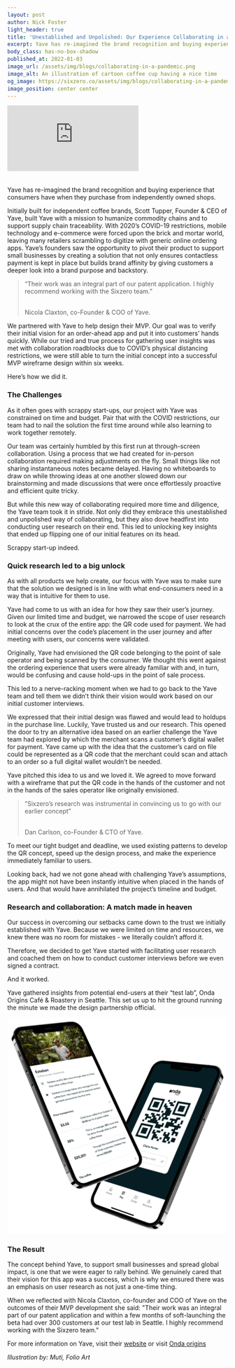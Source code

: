 ```yaml
---
layout: post
author: Nick Foster
light_header: true
title: 'Unestablished and Unpolished: Our Experience Collaborating in a Pandemic'
excerpt: Yave has re-imagined the brand recognition and buying experience that consumers have when they purchase from independently owned shops.
body_class: has-no-box-shadow
published_at: 2022-01-03
image_url: /assets/img/blogs/collaborating-in-a-pandemic.png
image_alt: An illustration of cartoon coffee cup having a nice time
og_image: https://sixzero.co/assets/img/blogs/collaborating-in-a-pandemic--og.png
image_position: center center
---
```


<div class='embed-container'>
<iframe src="https://player.vimeo.com/video/651300500?h=fb76160fc8?api=1&background=1" frameborder="0" webkitallowfullscreen mozallowfullscreen allowfullscreen></iframe>
</div>

<br>

Yave has re-imagined the brand recognition and buying experience that consumers have when they purchase from independently owned shops.

Initially built for independent coffee brands, Scott Tupper, Founder & CEO of Yave,  built Yave with a mission to humanize commodity chains and to support supply chain traceability.  With 2020’s COVID-19 restrictions, mobile technology and e-commerce were forced upon the brick and mortar world, leaving many retailers scrambling to digitize with generic online ordering apps. Yave’s founders saw the opportunity to pivot their product to support small businesses by creating a solution that not only ensures contactless payment is kept in place but builds brand affinity by giving customers a deeper look into a brand purpose and backstory.

<blockquote>
  <p>
    &ldquo;Their work was an integral part of our patent application. I highly recommend working with the Sixzero team.&rdquo;
  </p>
  <br>
  Nicola Claxton, co-Founder &amp; COO of Yave.
</blockquote>

We partnered with Yave to help design their MVP. Our goal was to verify their initial vision for an order-ahead app and put it into customers’ hands quickly. While our tried and true process for gathering user insights was met with collaboration roadblocks due to COVID’s physical distancing restrictions, we were still able to turn the initial concept into a successful MVP wireframe design within six weeks.

Here’s how we did it.

### The Challenges

As it often goes with scrappy start-ups, our project with Yave was constrained on time and budget. Pair that with the COVID restrictions, our team had to nail the solution the first time around while also learning to work together remotely.

Our team was certainly humbled by this first run at through-screen collaboration. Using a process that we had created for in-person collaboration required making adjustments on the fly. Small things like not sharing instantaneous notes became delayed. Having no whiteboards to draw on while throwing ideas at one another slowed down our brainstorming and made discussions that were once effortlessly proactive and efficient quite tricky.

But while this new way of collaborating required more time and diligence, the Yave team took it in stride. Not only did they embrace this unestablished and unpolished way of collaborating, but they also dove headfirst into conducting user research on their end. This led to unlocking key insights that ended up flipping one of our initial features on its head.

Scrappy start-up indeed.

### Quick research led to a big unlock

As with all products we help create, our focus with Yave was to make sure that the solution we designed is in line with what end-consumers need in a way that is intuitive for them to use.

Yave had come to us with an idea for how they saw their user’s journey. Given our limited time and budget, we narrowed the scope of user research to look at the crux of the entire app: the QR code used for payment. We had initial concerns over the code’s placement in the user journey and after meeting with users, our concerns were validated.

Originally, Yave had envisioned the QR code belonging to the point of sale operator and being scanned by the consumer. We thought this went against the ordering experience that users were already familiar with and, in turn, would be confusing and cause hold-ups in the point of sale process.

This led to a nerve-racking moment when we had to go back to the Yave team and
tell them we didn’t think their vision would work based on our initial customer interviews.

We expressed that their initial design was flawed and would lead to holdups in the purchase line. Luckily, Yave trusted us and our research.  This opened the door to try an alternative idea based on an earlier challenge the Yave team had explored by which the merchant scans a customer’s digital wallet for payment. Yave came up with the idea that the customer’s card on file could be represented as a QR code that the merchant could scan and attach to an order so a full digital wallet wouldn’t be needed.

Yave pitched this idea to us and we loved it. We agreed to move forward with a wireframe that put the QR code in the hands of the customer and not in the hands of the sales operator like originally envisioned.

<blockquote>
  <p>
    &ldquo;Sixzero’s research was instrumental in convincing us to go with our earlier concept&rdquo;
  </p>
  <br>
  Dan Carlson, co-Founder &amp; CTO of Yave.
</blockquote>


To meet our tight budget and deadline, we used existing patterns to develop the QR concept, speed up the design process, and make the experience immediately familiar to users.

Looking back, had we not gone ahead with challenging Yave’s assumptions, the app might not have been instantly intuitive when placed in the hands of users. And that would have annihilated the project’s timeline and budget.

### Research and collaboration: A match made in heaven

Our success in overcoming our setbacks came down to the trust we initially established with Yave. Because we were limited on time and resources, we knew there was no room for mistakes - we literally couldn’t afford it.

Therefore, we decided to get Yave started with facilitating user research and coached them on how to conduct customer interviews before we even signed a contract.

And it worked.

Yave gathered insights from potential end-users at their “test lab”, Onda Origins Café & Roastery in Seattle. This set us up to hit the ground running the minute we made the design partnership official.

<img src="/assets/img/blogs/yave/yave-case-still-1.png" alt="Example of the Yave payment interface">

### The Result

The concept behind Yave, to support small businesses and spread global impact, is one that we were eager to rally behind. We genuinely cared that their vision for this app was a success, which is why we ensured there was an emphasis on user research as not just a one-time thing.

When we reflected with Nicola Claxton, co-founder and COO of Yave on the outcomes of their MVP development she said: "Their work was an integral part of our patent application and within a few months of soft-launching the beta had over 300 customers at our test lab in Seattle. I highly recommend working with the Sixzero team." 

For more information on Yave, visit their <a href="https://www.yave.io/" target="_blank">website</a> or visit <a href="https://ondaorigins.com/" target="_blank">Onda origins</a>

*Illustration by: Muti, Folio Art*
